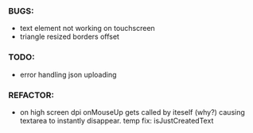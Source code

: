 ### BUGS:
- text element not working on touchscreen
- triangle resized borders offset

### TODO:
- error handling json uploading

### REFACTOR:
- on high screen dpi onMouseUp gets called by iteself (why?) causing textarea to instantly disappear. temp fix: isJustCreatedText